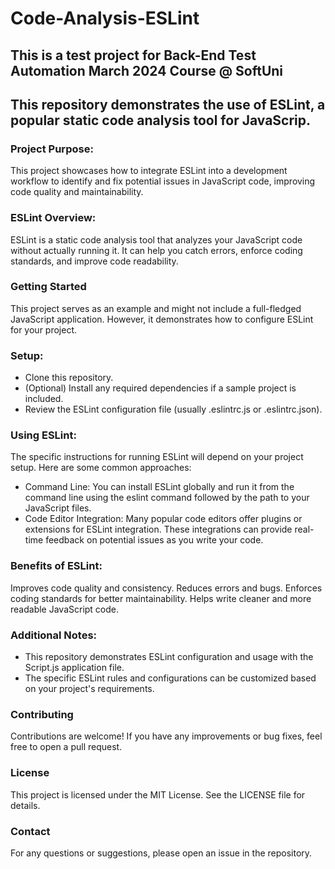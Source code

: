 # Code-Analysis-ESLint 
## This is a test project for Back-End Test Automation March 2024 Course @ SoftUni
This repository demonstrates the use of ESLint, a popular static code analysis tool for JavaScrip.
---

### Project Purpose:

This project showcases how to integrate ESLint into a development workflow to identify and fix potential issues in JavaScript code, improving code quality and maintainability.

### ESLint Overview:

ESLint is a static code analysis tool that analyzes your JavaScript code without actually running it. It can help you catch errors, enforce coding standards, and improve code readability.
### Getting Started

This project serves as an example and might not include a full-fledged JavaScript application. However, it  demonstrates how to configure ESLint for your project.

### Setup:

- Clone this repository.
- (Optional) Install any required dependencies if a sample project is included.
- Review the ESLint configuration file (usually .eslintrc.js or .eslintrc.json).
### Using ESLint:

The specific instructions for running ESLint will depend on your project setup. Here are some common approaches:

- Command Line: You can install ESLint globally and run it from the command line using the eslint command followed by the path to your JavaScript files.
- Code Editor Integration: Many popular code editors offer plugins or extensions for ESLint integration. These integrations can provide real-time feedback on potential issues as you write your code.
### Benefits of ESLint:

Improves code quality and consistency.
Reduces errors and bugs.
Enforces coding standards for better maintainability.
Helps write cleaner and more readable JavaScript code.
### Additional Notes:

- This repository demonstrates ESLint configuration and usage with the Script.js application file.
- The specific ESLint rules and configurations can be customized based on your project's requirements.
### Contributing
Contributions are welcome! If you have any improvements or bug fixes, feel free to open a pull request.

### License
This project is licensed under the MIT License. See the LICENSE file for details.

### Contact
For any questions or suggestions, please open an issue in the repository.
